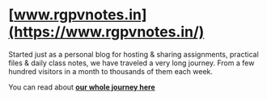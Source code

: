 # [www.rgpvnotes.in](https://www.rgpvnotes.in/)


Started just as a personal blog for hosting & sharing assignments, practical files & daily class notes, we have traveled a very long journey.
From a few hundred visitors in a month to thousands of them each week.

You can read about [**our whole journey here**](https://aadityajain-dev.blogspot.com/2020/05/rgpv-notes-dot-in.html)